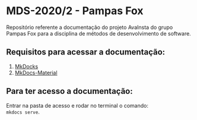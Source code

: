 # MDS-2020/2 - Pampas Fox

Repositório referente a documentação do projeto AvaInsta do grupo Pampas Fox para a disciplina de métodos de desenvolvimento de software.

## Requisitos para acessar a documentação:
1. [MkDocks](https://www.mkdocs.org/)
2. [MkDocs-Material](https://squidfunk.github.io/mkdocs-material/getting-started/)

## Para ter acesso a documentação:
Entrar na pasta de acesso e rodar no terminal o comando:   
`mkdocs serve`.